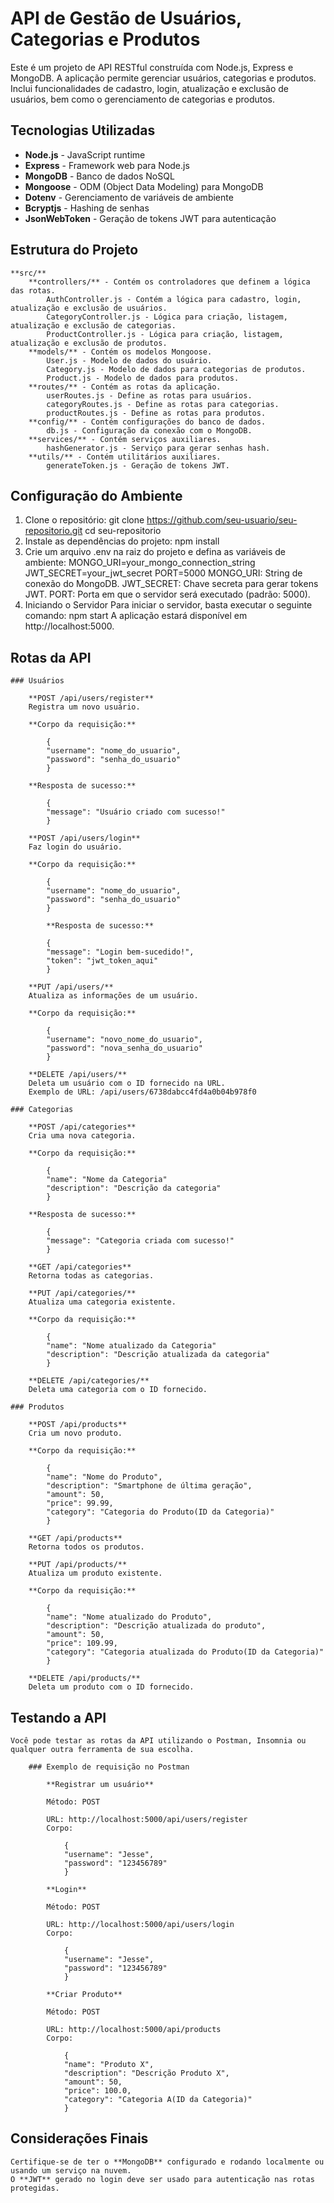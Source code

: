 # API de Gestão de Usuários, Categorias e Produtos

Este é um projeto de API RESTful construída com Node.js, Express e MongoDB. A aplicação permite gerenciar usuários, categorias e produtos. Inclui funcionalidades de cadastro, login, atualização e exclusão de usuários, bem como o gerenciamento de categorias e produtos.

## Tecnologias Utilizadas

- **Node.js** - JavaScript runtime
- **Express** - Framework web para Node.js
- **MongoDB** - Banco de dados NoSQL
- **Mongoose** - ODM (Object Data Modeling) para MongoDB
- **Dotenv** - Gerenciamento de variáveis de ambiente
- **Bcryptjs** - Hashing de senhas
- **JsonWebToken** - Geração de tokens JWT para autenticação

## Estrutura do Projeto
    **src/**
        **controllers/** - Contém os controladores que definem a lógica das rotas.
            AuthController.js - Contém a lógica para cadastro, login, atualização e exclusão de usuários.
            CategoryController.js - Lógica para criação, listagem, atualização e exclusão de categorias.
            ProductController.js - Lógica para criação, listagem, atualização e exclusão de produtos.
        **models/** - Contém os modelos Mongoose.
            User.js - Modelo de dados do usuário.
            Category.js - Modelo de dados para categorias de produtos.
            Product.js - Modelo de dados para produtos.
        **routes/** - Contém as rotas da aplicação.
            userRoutes.js - Define as rotas para usuários.
            categoryRoutes.js - Define as rotas para categorias.
            productRoutes.js - Define as rotas para produtos.
        **config/** - Contém configurações do banco de dados.
            db.js - Configuração da conexão com o MongoDB.
        **services/** - Contém serviços auxiliares.
            hashGenerator.js - Serviço para gerar senhas hash.
        **utils/** - Contém utilitários auxiliares.
            generateToken.js - Geração de tokens JWT.

## Configuração do Ambiente

   1. Clone o repositório:
        git clone https://github.com/seu-usuario/seu-repositorio.git
        cd seu-repositorio
   2. Instale as dependências do projeto:
        npm install
   3. Crie um arquivo .env na raiz do projeto e defina as variáveis de ambiente:
        MONGO_URI=your_mongo_connection_string
        JWT_SECRET=your_jwt_secret
        PORT=5000
            MONGO_URI: String de conexão do MongoDB.
            JWT_SECRET: Chave secreta para gerar tokens JWT.
            PORT: Porta em que o servidor será executado (padrão: 5000).
   4. Iniciando o Servidor
        Para iniciar o servidor, basta executar o seguinte comando:
            npm start
            A aplicação estará disponível em http://localhost:5000.

## Rotas da API
    
    ### Usuários
    
        **POST /api/users/register**
        Registra um novo usuário.

        **Corpo da requisição:**

            {
            "username": "nome_do_usuario",
            "password": "senha_do_usuario"
            }

        **Resposta de sucesso:**

            {
            "message": "Usuário criado com sucesso!"
            }

        **POST /api/users/login**
        Faz login do usuário.

        **Corpo da requisição:**

            {
            "username": "nome_do_usuario",
            "password": "senha_do_usuario"
            }

            **Resposta de sucesso:**
            
            {
            "message": "Login bem-sucedido!",
            "token": "jwt_token_aqui"
            }

        **PUT /api/users/**
        Atualiza as informações de um usuário.
        
        **Corpo da requisição:**

            {
            "username": "novo_nome_do_usuario",
            "password": "nova_senha_do_usuario"
            }

        **DELETE /api/users/**
        Deleta um usuário com o ID fornecido na URL.
        Exemplo de URL: /api/users/6738dabcc4fd4a0b04b978f0

    ### Categorias

        **POST /api/categories**
        Cria uma nova categoria.

        **Corpo da requisição:**

            {
            "name": "Nome da Categoria"
            "description": "Descrição da categoria"
            }

        **Resposta de sucesso:**

            {
            "message": "Categoria criada com sucesso!"
            }

        **GET /api/categories**
        Retorna todas as categorias.

        **PUT /api/categories/**
        Atualiza uma categoria existente.

        **Corpo da requisição:**

            {
            "name": "Nome atualizado da Categoria"
            "description": "Descrição atualizada da categoria"
            }

        **DELETE /api/categories/**
        Deleta uma categoria com o ID fornecido.

    ### Produtos

        **POST /api/products**
        Cria um novo produto.

        **Corpo da requisição:**

            {
            "name": "Nome do Produto",
            "description": "Smartphone de última geração",
            "amount": 50,
            "price": 99.99,
            "category": "Categoria do Produto(ID da Categoria)"
            }

        **GET /api/products**
        Retorna todos os produtos.

        **PUT /api/products/**
        Atualiza um produto existente.

        **Corpo da requisição:**

            {
            "name": "Nome atualizado do Produto",
            "description": "Descrição atualizada do produto",
            "amount": 50,
            "price": 109.99,
            "category": "Categoria atualizada do Produto(ID da Categoria)"
            }

        **DELETE /api/products/**
        Deleta um produto com o ID fornecido.

## Testando a API
    Você pode testar as rotas da API utilizando o Postman, Insomnia ou qualquer outra ferramenta de sua escolha.

        ### Exemplo de requisição no Postman

            **Registrar um usuário**

            Método: POST

            URL: http://localhost:5000/api/users/register
            Corpo:
            
                {
                "username": "Jesse",
                "password": "123456789"
                }

            **Login**

            Método: POST

            URL: http://localhost:5000/api/users/login
            Corpo:
            
                {
                "username": "Jesse",
                "password": "123456789"
                }

            **Criar Produto**

            Método: POST

            URL: http://localhost:5000/api/products
            Corpo:
        
                {
                "name": "Produto X",
                "description": "Descrição Produto X",
                "amount": 50,
                "price": 100.0,
                "category": "Categoria A(ID da Categoria)"
                }

## Considerações Finais

    Certifique-se de ter o **MongoDB** configurado e rodando localmente ou usando um serviço na nuvem.
    O **JWT** gerado no login deve ser usado para autenticação nas rotas protegidas.